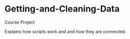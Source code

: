 # Getting-and-Cleaning-Data
Course Project

Explains how scripts work and and how they are connected.
